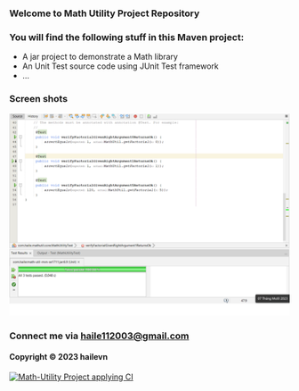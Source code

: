 ### Welcome to Math Utility Project Repository

### You will find the following stuff in this Maven project:

* A jar project to demonstrate a Math library
* An Unit Test source code using JUnit Test framework
* ...
  
### Screen shots
![source-code-with-junit](https://github.com/HaiLeVN/math-util-mvn-se1711/blob/main/screenshots/source-code-with-junit.png)

### Connect me via haile112003@gmail.com

#### Copyright &#169; 2023 hailevn
[![Math-Utility Project applying CI](https://github.com/HaiLeVN/math-util-mvn-se1711/actions/workflows/mathutil-ci.yml/badge.svg)](https://github.com/HaiLeVN/math-util-mvn-se1711/actions/workflows/mathutil-ci.yml)


